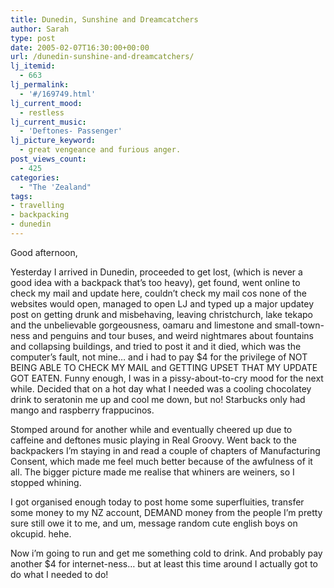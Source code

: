 ```yaml
---
title: Dunedin, Sunshine and Dreamcatchers
author: Sarah
type: post
date: 2005-02-07T16:30:00+00:00
url: /dunedin-sunshine-and-dreamcatchers/
lj_itemid:
  - 663
lj_permalink:
  - '#/169749.html'
lj_current_mood:
  - restless
lj_current_music:
  - 'Deftones- Passenger'
lj_picture_keyword:
  - great vengeance and furious anger.
post_views_count:
  - 425
categories:
  - "The 'Zealand"
tags:
- travelling
- backpacking
- dunedin
---
```

Good afternoon,

Yesterday I arrived in Dunedin, proceeded to get lost, (which is never a good idea with a backpack that&#8217;s too heavy), get found, went online to check my mail and update here, couldn&#8217;t check my mail cos none of the websites would open, managed to open LJ and typed up a major updatey post on getting drunk and misbehaving, leaving christchurch, lake tekapo and the unbelievable gorgeousness, oamaru and limestone and small-town-ness and penguins and tour buses, and weird nightmares about fountains and collapsing buildings, and tried to post it and it died, which was the computer&#8217;s fault, not mine&#8230; and i had to pay $4 for the privilege of NOT BEING ABLE TO CHECK MY MAIL and GETTING UPSET THAT MY UPDATE GOT EATEN. Funny enough, I was in a pissy-about-to-cry mood for the next while. Decided that on a hot day what I needed was a cooling chocolatey drink to seratonin me up and cool me down, but no! Starbucks only had mango and raspberry frappucinos.
  
Stomped around for another while and eventually cheered up due to caffeine and deftones music playing in Real Groovy. Went back to the backpackers I&#8217;m staying in and read a couple of chapters of Manufacturing Consent, which made me feel much better because of the awfulness of it all. The bigger picture made me realise that whiners are weiners, so I stopped whining.
  
I got organised enough today to post home some superfluities, transfer some money to my NZ account, DEMAND money from the people I&#8217;m pretty sure still owe it to me, and um, message random cute english boys on okcupid. hehe.
  
Now i&#8217;m going to run and get me something cold to drink. And probably pay another $4 for internet-ness&#8230; but at least this time around I actually got to do what I needed to do!